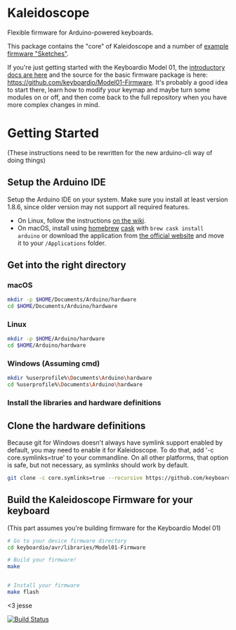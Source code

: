 # Kaleidoscope


Flexible firmware for Arduino-powered keyboards.

This package contains the "core" of Kaleidoscope and a number of [example firmware "Sketches"](https://github.com/keyboardio/Kaleidoscope/tree/master/examples).

If you're just getting started with the Keyboardio Model 01, the [introductory docs are here](https://github.com/keyboardio/Kaleidoscope/wiki/Keyboardio-Model-01-Introduction) and the source for the basic firmware package is here: https://github.com/keyboardio/Model01-Firmware. It's probably a good idea to start there, learn how to modify your keymap and maybe turn some modules on or off, and then come back to the full repository when you have more complex changes in mind.

# Getting Started

(These instructions need to be rewritten for the new arduino-cli way of doing things)

## Setup the Arduino IDE

Setup the Arduino IDE on your system. Make sure you install at least version 1.8.6, since older version may not support all required features.

* On Linux, follow the instructions [on the wiki](https://github.com/keyboardio/Kaleidoscope/wiki/Install-Arduino-support-on-Linux).
* On macOS, install using [homebrew](http://brew.sh/) [cask](https://caskroom.github.io/) with `brew cask install arduino` or download the application from [the official website](https://www.arduino.cc/en/Main/Software) and move it to your `/Applications` folder.

## Get into the right directory

### macOS
```sh
mkdir -p $HOME/Documents/Arduino/hardware
cd $HOME/Documents/Arduino/hardware
```

### Linux

```sh
mkdir -p $HOME/Arduino/hardware
cd $HOME/Arduino/hardware
```

### Windows (Assuming cmd)

```sh
mkdir %userprofile%\Documents\Arduino\hardware
cd %userprofile%\Documents\Arduino\hardware
```


### Install the libraries and hardware definitions

## Clone the hardware definitions

Because git for Windows doesn't always have symlink support enabled by default, you may need to enable it for Kaleidoscope. To do that, add '-c core.symlinks=true' to your commandline. On all other platforms, that option is safe, but not necessary, as symlinks should work by default.

```sh
git clone -c core.symlinks=true --recursive https://github.com/keyboardio/Kaleidoscope-Bundle-Keyboardio.git keyboardio

```

## Build the Kaleidoscope Firmware for your keyboard

(This part assumes you're building firmware for the Keyboardio Model 01)

```sh
# Go to your device firmware directory
cd keyboardio/avr/libraries/Model01-Firmware

# Build your firmware!
make


# Install your firmware
make flash

```

<3 jesse

[![Build
Status](https://travis-ci.org/keyboardio/Kaleidoscope.svg?branch=master)](https://travis-ci.org/keyboardio/Kaleidoscope)
